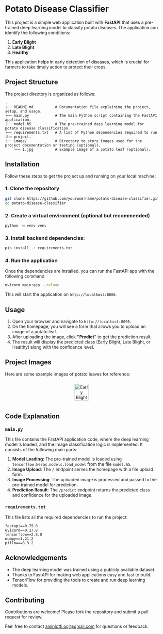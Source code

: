 
# Potato Disease Classifier

This project is a simple web application built with **FastAPI** that uses a pre-trained deep learning model to classify potato diseases. The application can identify the following conditions:

1. **Early Blight**
2. **Late Blight**
3. **Healthy**

This application helps in early detection of diseases, which is crucial for farmers to take timely action to protect their crops.

## Project Structure

The project directory is organized as follows:

```plaintext
.
├── README.md          # Documentation file explaining the project, setup, and usage.
├── main.py            # The main Python script containing the FastAPI application.
├── model.h5           # The pre-trained deep learning model for potato disease classification.
├── requirements.txt   # A list of Python dependencies required to run the project.
├── image/             # Directory to store images used for the project documentation or testing (optional).
    └── 1.jpg          # Example image of a potato leaf (optional).
```

## Installation

Follow these steps to get the project up and running on your local machine:

### 1. Clone the repository

```bash
git clone https://github.com/yourusername/potato-disease-classifier.git
cd potato-disease-classifier
```

### 2. Create a virtual environment (optional but recommended)

```bash
python -m venv venv
```

### 3. Install backend dependencies:

```bash
pip install -r requirements.txt
```

### 4. Run the application

Once the dependencies are installed, you can run the FastAPI app with the following command:

```bash
uvicorn main:app --reload
```

This will start the application on `http://localhost:8000`.

## Usage

1. Open your browser and navigate to `http://localhost:8000`.
2. On the homepage, you will see a form that allows you to upload an image of a potato leaf.
3. After uploading the image, click **"Predict"** to get the prediction result.
4. The result will display the predicted class (Early Blight, Late Blight, or Healthy) along with the confidence level.

## Project Images

Here are some example images of potato leaves for reference:

<div align="center" style="display: flex; flex-wrap: wrap; justify-content: center; gap: 10px;">
    <img src="image/1.jpg" alt="Early Blight" style="width:30%; margin: 10px;">
</div>

## Code Explanation

### `main.py`

This file contains the FastAPI application code, where the deep learning model is loaded, and the image classification logic is implemented. It consists of the following main parts:

1. **Model Loading**: The pre-trained model is loaded using `tensorflow.keras.models.load_model` from the file `model.h5`.
2. **Image Upload**: The `/` endpoint serves the homepage with a file upload form.
3. **Image Processing**: The uploaded image is processed and passed to the pre-trained model for prediction.
4. **Prediction Result**: The `/predict` endpoint returns the predicted class and confidence for the uploaded image.

### `requirements.txt`

This file lists all the required dependencies to run the project:

```
fastapi==0.75.0
uvicorn==0.17.0
tensorflow==2.8.0
numpy==1.21.2
pillow==8.3.2
```


## Acknowledgements

- The deep learning model was trained using a publicly available dataset.
- Thanks to FastAPI for making web applications easy and fast to build.
- TensorFlow for providing the tools to create and run deep learning models.

## Contributing

Contributions are welcome! Please fork the repository and submit a pull request for review.

Feel free to contact [aminlotfi.ogl@gmail.com](mailto:aminlotfi.ogl@gmail.com) for questions or feedback.
